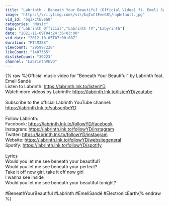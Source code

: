```yaml
---
title: "Labrinth - Beneath Your Beautiful (Official Video) ft. Emeli Sandé"
image: "https:\/\/i.ytimg.com\/vi\/bqIxCtEveG8\/hqdefault.jpg"
vid_id: "bqIxCtEveG8"
categories: "Music"
tags: ["Labrinth Official","Labrinth TV","Labyrinth"]
date: "2021-11-09T04:24:36+03:00"
vid_date: "2012-10-05T07:00:08Z"
duration: "PT4M28S"
viewcount: "295997228"
likeCount: "1407365"
dislikeCount: "39223"
channel: "LabrinthVEVO"
---
```

{% raw %}Official music video for ”Beneath Your Beautiful” by Labrinth feat. Emeli Sandé<br />Listen to Labrinth: <a rel="nofollow" target="blank" href="https://labrinth.lnk.to/listenYD">https://labrinth.lnk.to/listenYD</a><br />Watch more videos by Labrinth: <a rel="nofollow" target="blank" href="https://labrinth.lnk.to/listenYD/youtube">https://labrinth.lnk.to/listenYD/youtube</a><br /><br />Subscribe to the official Labrinth YouTube channel: <a rel="nofollow" target="blank" href="https://labrinth.lnk.to/subscribeYD">https://labrinth.lnk.to/subscribeYD</a><br /><br />Follow Labrinth:<br />Facebook: <a rel="nofollow" target="blank" href="https://labrinth.lnk.to/followYD/facebook">https://labrinth.lnk.to/followYD/facebook</a><br />Instagram: <a rel="nofollow" target="blank" href="https://labrinth.lnk.to/followYD/instagram">https://labrinth.lnk.to/followYD/instagram</a><br />Twitter: <a rel="nofollow" target="blank" href="https://labrinth.lnk.to/followYD/instagram">https://labrinth.lnk.to/followYD/instagram</a><br />Website: <a rel="nofollow" target="blank" href="https://labrinth.lnk.to/followYD/websitegeneral">https://labrinth.lnk.to/followYD/websitegeneral</a><br />Spotify: <a rel="nofollow" target="blank" href="https://labrinth.lnk.to/followYD/spotify">https://labrinth.lnk.to/followYD/spotify</a><br /><br />Lyrics<br />Would you let me see beneath your beautiful?<br />Would you let me see beneath your perfect?<br />Take it off now girl, take it off now girl<br />I wanna see inside<br />Would you let me see beneath your beautiful tonight?<br /><br />#BeneathYourBeautiful #Labrinth #EmeliSandé #ElectronicEarth{% endraw %}
